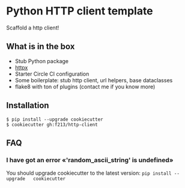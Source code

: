 # Python HTTP client template

Scaffold a http client!

## What is in the box

* Stub Python package
* [httpx](https://github.com/encode/httpx)
* Starter Circle CI configuration
* Some boilerplate: stub http client, url helpers, base dataclasses
* flake8 with ton of plugins (contact me if you know more)


## Installation

```
$ pip install --upgrade cookiecutter
$ cookiecutter gh:f213/http-client
```

## FAQ

### I have got an error «'random_ascii_string' is undefined»

You should upgrade cookiecutter to the latest version: `pip install --upgrade   cookiecutter`
